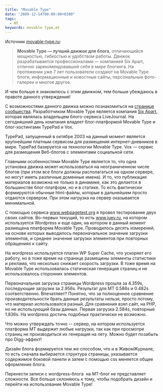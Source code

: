 ```yaml
---
title: "Movable Type"
date: "2009-12-14T00:00:00+0300"
tags:
  - MT
keywords: movable type,mt
---
```

Источник <a href="http://movable-type.ru/" rel="nofollow">movable-type.ru</a>:
<blockquote><strong>Movable Type — лучший движок для блога</strong>, отличающийся мощностью, гибкостью и удобством работы. 		Движок разрабатывается профессионалами — компанией Six Apart, отлично зарекомендовавшей себя в мире блогинга.
На протяжении уже 7 лет пользователи создают на Movable Type блоги, информационные и новостные сайты, персональные фото-галереи и многое другое.</blockquote>

И чем больше я знакомлюсь с этим движком, тем больше убеждаюсь в правоте данного утверждения!

С возможностями данного движка можно познакомиться на <a href="http://movable-type.ru/about.php" rel="nofollow">странице сообщества</a>. Разработчиком Movable Type является компания <a href="http://sixapart.com/" rel="nofollow">Six Apart</a>, которая являлась  владельцем блого-сервиса LiveJournal. На сегодняшний день компания владеет блог-платформой Movable Type и блог-хостингами TypePad и Vox.

TypePad, запущенный в октябре 2003 на данный момент является крупнейшим платным сервисом для размещения интернет-дневников в мире. TypePad базируется на технологии Movable Type. Vox — сервис для размещения Веб-блогов с элементами социальной сети.

Главными особенностями Movable Type является то, что одна установка движка может использоваться на неограниченном числе блогов (при этом все блоги должны располагаться на одном сервере, но могут иметь различные доменные имена). И то, что публикация материалов возможна не только в динамике, как это делается в большинстве блог-платформ, но и в статике. То есть фактически формируются обычные html-файлы, которые в дальнейшем просто отдаются сервером. При этом нагрузка на сервер оказывается минимальной.

С помощью сервиса <a href="http://www.webpagetest.org/" rel="nofollow">www.webpagetest.org</a> я провел тестирование двух своих сайтов. Во-первых текущий, то есть www.juev.ru, на котором используется Wordpress и еще один, на котором в данный момент размещена платформа Movable Type. Проводилось десять измерений, на основе которых выводилось первоначальное значение загрузки элементов, и среднее значение загрузки элементов при повторных обращениях к сайту.

На wordpress используется плагин WP Super Cache, что ускоряет его работу, но в тоже время на странице размещены элементы статистики и реклама, что несколько снижает скорость загрузки. В тоже время на Movable Type использовалась статическая генерация страниц и не использовалось сторонних элементов.

Первоначальная загрузка страницы Wordpress прошла за 4.359s, последующие загрузки за 2.956s. Результат для MT 0.586s и 0.482s соответственно. Впечатляет? Понятно, что за полноценное сравнение производительности брать данные результаты нельзя, просто потому, что материал использовался разный. Для сравнения взял сайт, на PHP, но не использующий базы данных. Первая загрузка 2.584s, повторные 1.836s. На wordpress достичь подобных практически не возможно.

Что можно утверждать точно -- сервер, на котором используется платформа MT выдержит любые нагрузки, так как при просмотре страниц не производиться их генерация на лету. Можно будет позабыть про Digg-эффект!

Дизайн блога формируется тем же способом, что и в ЖивомЖурнале, то есть сначала выбирается структура страницы, указывается содержимое боковой панели и затем с помощью css меняется общее оформление блога.

Перенести записи с wordpress-блога  на MT-блог не представляет сложности. Все больше склоняюсь к тому, чтобы подобрать дизайн и перейти на использование Movable Type!
